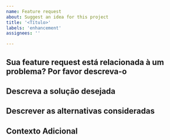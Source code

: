 ```yaml
---
name: Feature request
about: Suggest an idea for this project
title: '<Título>'
labels: 'enhancement'
assignees: ''

---
```

## Sua feature request está relacionada à um problema? Por favor descreva-o
<!-- Uma clara e concisa descrição da funcionalidade desejada. Ex. A cor do botão é feia [...] -->


## Descreva a solução desejada
<!-- Uma clara e concisa descrição da solução desejada. Ex. Mudar a cor do botão para verde [...] -->


## Descrever as alternativas consideradas
<!-- Descrever brevemente as alternativas consideradas se aplicável -->


## Contexto Adicional
<!-- Adiciione aqui qualquer outro contexto ou captura de tela relacionada à feature request -->

